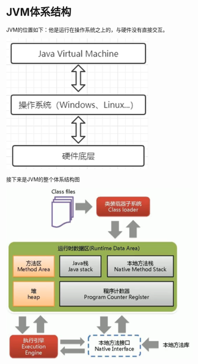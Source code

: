 # JVM体系结构

JVM的位置如下：他是运行在操作系统之上的，与硬件没有直接交互。

![1622725014700](010-JVM/1622725014700.png)

接下来是JVM的整个体系结构图

![1622725057661](010-JVM/1622725057661.png)

